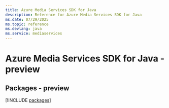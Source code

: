 ```yaml
---
title: Azure Media Services SDK for Java
description: Reference for Azure Media Services SDK for Java
ms.date: 07/29/2025
ms.topic: reference
ms.devlang: java
ms.service: mediaservices
---
```

# Azure Media Services SDK for Java - preview
## Packages - preview
[!INCLUDE [packages](media-services-index.md)]